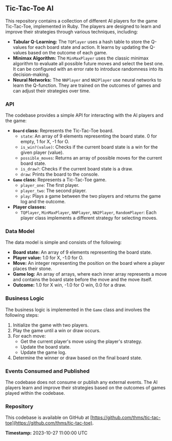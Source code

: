 ## Tic-Tac-Toe AI

This repository contains a collection of different AI players for the game Tic-Tac-Toe, implemented in Ruby. The players are designed to learn and improve their strategies through various techniques, including:

* **Tabular Q-Learning:** The `TQPlayer` uses a hash table to store the Q-values for each board state and action. It learns by updating the Q-values based on the outcome of each game.
* **Minimax Algorithm:** The `MinMaxPlayer` uses the classic minimax algorithm to evaluate all possible future moves and select the best one. It can be configured with an error rate to introduce randomness into its decision-making.
* **Neural Networks:** The `NNPlayer` and `NN2Player` use neural networks to learn the Q-function. They are trained on the outcomes of games and can adjust their strategies over time.

### API

The codebase provides a simple API for interacting with the AI players and the game:

* **`Board` class:** Represents the Tic-Tac-Toe board.
    * `state`: An array of 9 elements representing the board state. 0 for empty, 1 for X, -1 for O.
    * `is_win?(value)`: Checks if the current board state is a win for the given player (value).
    * `possible_moves`: Returns an array of possible moves for the current board state.
    * `is_draw?`: Checks if the current board state is a draw.
    * `draw`: Prints the board to the console.
* **`Game` class:** Represents a Tic-Tac-Toe game.
    * `player_one`: The first player.
    * `player_two`: The second player.
    * `play`: Plays a game between the two players and returns the game log and the outcome.
* **Player classes:**
    * `TQPlayer`, `MinMaxPlayer`, `NNPlayer`, `NN2Player`, `RandomPlayer`: Each player class implements a different strategy for selecting moves.

### Data Model

The data model is simple and consists of the following:

* **Board state:** An array of 9 elements representing the board state.
* **Player value:** 1.0 for X, -1.0 for O.
* **Move:** An integer representing the position on the board where a player places their stone.
* **Game log:** An array of arrays, where each inner array represents a move and contains the board state before the move and the move itself.
* **Outcome:** 1.0 for X win, -1.0 for O win, 0.0 for a draw.

### Business Logic

The business logic is implemented in the `Game` class and involves the following steps:

1. Initialize the game with two players.
2. Play the game until a win or draw occurs.
3. For each move:
    * Get the current player's move using the player's strategy.
    * Update the board state.
    * Update the game log.
4. Determine the winner or draw based on the final board state.

### Events Consumed and Published

The codebase does not consume or publish any external events. The AI players learn and improve their strategies based on the outcomes of games played within the codebase.

### Repository

This codebase is available on GitHub at [https://github.com/thms/tic-tac-toe](https://github.com/thms/tic-tac-toe).

**Timestamp:** 2023-10-27 11:00:00 UTC
